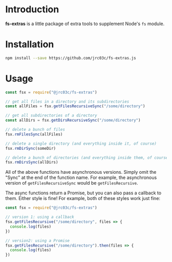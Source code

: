 # Introduction

**fs-extras** is a little package of extra tools to supplement Node's `fs` module.

# Installation

```bash
npm install --save https://github.com/jrc03c/fs-extras.js
```

# Usage

```js
const fsx = require("@jrc03c/fs-extras")

// get all files in a directory and its subdirectories
const allFiles = fsx.getFilesRecursiveSync("/some/directory")

// get all subdirectories of a directory
const allDirs = fsx.getDirsRecursiveSync("/some/directory")

// delete a bunch of files
fsx.rmFilesSync(allFiles)

// delete a single directory (and everything inside it, of course)
fsx.rmDirSync(someDir)

// delete a bunch of directories (and everything inside them, of course)
fsx.rmDirsSync(allDirs)
```

All of the above functions have asynchronous versions. Simply omit the "Sync" at the end of the function name. For example, the asynchronous version of `getFilesRecursiveSync` would be `getFilesRecursive`.

The async functions return a Promise, but you can also pass a callback to them. Either style is fine! For example, both of these styles work just fine:

```js
const fsx = require("@jrc03c/fs-extras")

// version 1: using a callback
fsx.getFilesRecursive("/some/directory", files => {
  console.log(files)
})

// version2: using a Promise
fsx.getFilesRecursive("/some/directory").then(files => {
  console.log(files)
})
```
